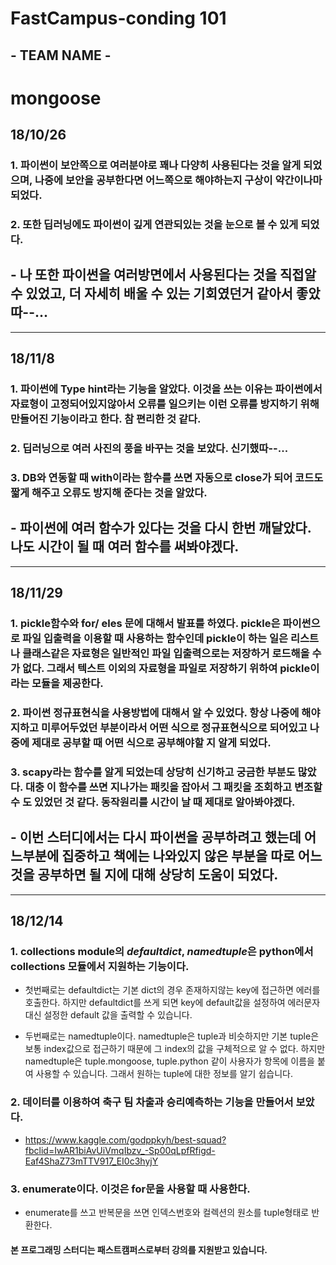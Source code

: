 # FastCampus-conding 101

## - TEAM NAME - 
#  mongoose

## 18/10/26

### 1. 파이썬이 보안쪽으로 여러분야로 꽤나 다양히 사용된다는 것을 알게 되었으며, 나중에 보안을 공부한다면 어느쪽으로 해야하는지 구상이 약간이나마 되었다.
### 2. 또한 딥러닝에도 파이썬이 깊게 연관되있는 것을 눈으로 볼 수 있게 되었다. 

## - 나 또한 파이썬을 여러방면에서 사용된다는 것을 직접알 수 있었고, 더 자세히 배울 수 있는 기회였던거 같아서 좋았따--...

---

## 18/11/8

### 1. 파이썬에 Type hint라는 기능을 알았다. 이것을 쓰는 이유는 파이썬에서 자료형이 고정되어있지않아서 오류를 일으키는 이런 오류를 방지하기 위해 만들어진 기능이라고 한다. 참 편리한 것 같다.

### 2. 딥러닝으로 여러 사진의 풍을 바꾸는 것을 보았다. 신기했따--...

### 3. DB와 연동할 때 with이라는 함수를 쓰면 자동으로 close가 되어 코드도 짧게 해주고 오류도 방지해 준다는 것을 알았다.

## - 파이썬에 여러 함수가 있다는 것을 다시 한번 깨달았다. 나도 시간이 될 때 여러 함수를 써봐야겠다.

---

## 18/11/29

### 1. pickle함수와 for/ eles 문에 대해서 발표를 하였다. pickle은 파이썬으로 파일 입출력을 이용할 때 사용하는 함수인데 pickle이 하는 일은 리스트나 클래스같은 자료형은 일반적인 파일 입출력으로는 저장하거 로드해올 수 가 없다. 그래서 텍스트 이외의 자료형을 파일로 저장하기 위하여 pickle이라는 모듈을 제공한다. 

### 2. 파이썬 정규표현식을 사용방법에 대해서 알 수 있었다. 항상 나중에 해야지하고 미루어두었던 부분이라서 어떤 식으로 정규표현식으로 되어있고 나중에 제대로 공부할 때 어떤 식으로 공부해야할 지 알게 되었다.

### 3. scapy라는 함수를 알게 되었는데 상당히 신기하고 궁금한 부분도 많았다. 대충 이 함수를 쓰면 지나가는 패킷을 잡아서 그 패킷을 조회하고 변조할 수 도 있었던 것 같다. 동작원리를 시간이 날 때 제대로 알아봐야겠다. 

## - 이번 스터디에서는 다시 파이썬을 공부하려고 했는데 어느부분에 집중하고 책에는 나와있지 않은 부분을 따로 어느 것을 공부하면 될 지에 대해 상당히 도움이 되었다.

---

## 18/12/14

### 1. collections module의 *defaultdict*, *namedtuple*은 python에서 collections 모듈에서 지원하는 기능이다.
* 첫번째로는 defaultdict는 기본 dict의 경우 존재하지않는 key에 접근하면 에러를 호출한다. 하지만 defaultdict를 쓰게 되면 key에 default값을 설정하여 에러문자 대신 설정한 default 값을 출력할 수 있습니다. 

* 두번째로는 namedtuple이다. namedtuple은 tuple과 비슷하지만 기본 tuple은 보통 index값으로 접근하기 때문에 그 index의 값을 구체적으로 알 수 없다. 하지만 namedtuple은 tuple.mongoose, tuple.python 같이 사용자가 항목에 이름을 붙여 사용할 수 있습니다. 그래서 원하는 tuple에 대한 정보를 알기 쉽습니다.

### 2. 데이터를 이용하여 축구 팀 차출과 승리예측하는 기능을 만들어서 보았다.
 - https://www.kaggle.com/godppkyh/best-squad?fbclid=IwAR1biAvUiVmqIbzv_-Sp00qLpfRfigd-Eaf4ShaZ73mTTV917_EI0c3hyjY
 
### 3. enumerate이다. 이것은 for문을 사용할 때 사용한다.
 - enumerate를 쓰고 반복문을 쓰면 인덱스번호와 컬렉션의 원소를 tuple형태로 반환한다.

#### **본 프로그래밍 스터디는 패스트캠퍼스로부터 강의를 지원받고 있습니다.**
